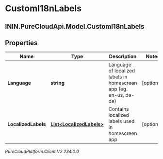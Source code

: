 # CustomI18nLabels

## ININ.PureCloudApi.Model.CustomI18nLabels

## Properties

|Name | Type | Description | Notes|
|------------ | ------------- | ------------- | -------------|
| **Language** | **string** | Language of localized labels in homescreen app (eg. en-us, de-de) | [optional] |
| **LocalizedLabels** | [**List&lt;LocalizedLabels&gt;**](LocalizedLabels) | Contains localized labels used in homescreen app | [optional] |



_PureCloudPlatform.Client.V2 234.0.0_
